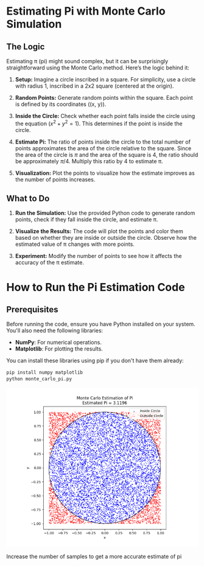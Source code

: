 # Estimating Pi with Monte Carlo Simulation

## The Logic

Estimating π (pi) might sound complex, but it can be surprisingly straightforward using the Monte Carlo method. Here’s the logic behind it:

1. **Setup:** Imagine a circle inscribed in a square. For simplicity, use a circle with radius 1, inscribed in a 2x2 square (centered at the origin).

2. **Random Points:** Generate random points within the square. Each point is defined by its coordinates \((x, y)\).

3. **Inside the Circle:** Check whether each point falls inside the circle using the equation $(x^2 + y^2 = 1)$. This determines if the point is inside the circle.

4. **Estimate Pi:** The ratio of points inside the circle to the total number of points approximates the area of the circle relative to the square. Since the area of the circle is $\pi$ and the area of the square is 4, the ratio should be approximately $\pi/4$. Multiply this ratio by 4 to estimate π.

5. **Visualization:** Plot the points to visualize how the estimate improves as the number of points increases.

## What to Do

1. **Run the Simulation:** Use the provided Python code to generate random points, check if they fall inside the circle, and estimate π.

2. **Visualize the Results:** The code will plot the points and color them based on whether they are inside or outside the circle. Observe how the estimated value of π changes with more points.

3. **Experiment:** Modify the number of points to see how it affects the accuracy of the π estimate.

# How to Run the Pi Estimation Code

## Prerequisites

Before running the code, ensure you have Python installed on your system. You'll also need the following libraries:

- **NumPy**: For numerical operations.
- **Matplotlib**: For plotting the results.

You can install these libraries using pip if you don't have them already:

```bash
pip install numpy matplotlib
python monte_carlo_pi.py

```
![simulation_results](pi.png)

Increase the number of samples to get a more accurate estimate of pi

